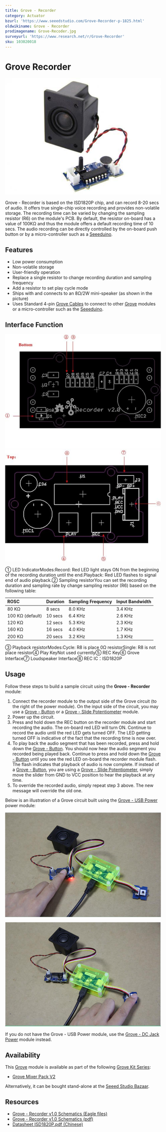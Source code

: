 ```yaml
---
title: Grove - Recorder
category: Actuator
bzurl: 'https://www.seeedstudio.com/Grove-Recorder-p-1825.html'
oldwikiname: Grove - Recorder
prodimagename: Grove-Recoder.jpg
surveyurl: 'https://www.research.net/r/Grove-Recorder'
sku: 103020018
---
```


# Grove Recorder

![](https://github.com/SeeedDocument/Grove_Recorder/raw/master/img/Grove-Recoder.jpg)

Grove - Recorder is based on the ISD1820P chip, and can record 8-20 secs of audio. It offers true single-chip voice recording and provides non-volatile storage. The recording time can be varied by changing the sampling resistor \(R6\) on the module's PCB. By default, the resistor on-board has a value of 100KΩ and thus the module offers a default recording time of 10 secs. The audio recording can be directly controlled by the on-board push button or by a micro-controller such as a [Seeeduino](/Seeeduino).

## Features

* Low power consumption
* Non-volatile storage
* User-friendly operation
* Replace a single resistor to change recording duration and sampling frequency
* Add a resistor to set play cycle mode
* Ships with and connects to an 8Ω/2W mini-speaker \(as shown in the picture\)
* Uses Standard 4-pin [Grove Cables](/GROVE_System#Grove_Cables) to connect to other [Grove](/Grove) modules or a micro-controller such as the [Seeeduino](/Seeeduino).

## Interface Function

![](https://github.com/SeeedDocument/Grove_Recorder/raw/master/img/Recorder_Bottom1.jpg) ![](https://github.com/SeeedDocument/Grove_Recorder/raw/master/img/Recorder_Top1.jpg)

① LED IndicatorModes:Record: Red LED light stays ON from the beginning of the recording duration until the end.Playback: Red LED flashes to signal end of audio playback.② Sampling resistorYou can set the recording duration and sampling rate by change sampling resistor \(R6\) based on the following table:

|  ROSC |  Duration |  Sampling Frequency |  Input Bandwidth |
| :--- | :--- | :--- | :--- |
|  80 KΩ |  8 secs |  8.0 KHz |  3.4 KHz |
|  100 KΩ \(default\) |  10 secs |  6.4 KHz |  2.6 KHz |
|  120 KΩ |  12 secs |  5.3 KHz |  2.3 KHz |
|  160 KΩ |  16 secs |  4.0 KHz |  1.7 KHz |
|  200 KΩ |  20 secs |  3.2 KHz |  1.3 KHz |

③ Playback resistorModes:Cycle: R8 is place 0Ω resistorSingle: R8 is not place resistor④ Play KeyNot used currently⑤ REC Key⑥ Grove Interface⑦ Loudspeaker Interface⑧ REC IC：ISD1820P

## Usage

Follow these steps to build a sample circuit using the **Grove - Recorder** module:

1. Connect the recorder module to the output side of the Grove circuit \(to the right of the power module\). On the input side of the circuit, you may use a [Grove - Button](/Grove-Button) or a [Grove - Slide Potentiometer](/Grove-Slide_Potentiometer) module.
2. Power up the circuit.
3. Press and hold down the REC button on the recorder module and start recording the audio. The on-board red LED will turn ON. Continue to record the audio until the red LED gets turned OFF. The LED getting turned OFF is indicative of the fact that the recording time is now over.
4. To play back the audio segment that has been recorded, press and hold down the [Grove - Button](/Grove-Button). You should now hear the audio segment you recorded being played back. Continue to press and hold down the [Grove - Button](/Grove-Button) until you see the red LED on-board the recorder module flash. The flash indicates that playback of audio is now complete. If instead of a [Grove - Button](/Grove-Button), you are using a [Grove - Slide Potentiometer](/Grove-Slide_Potentiometer), simply move the slider from GND to VCC position to hear the playback at any time.
5. To override the recorded audio, simply repeat step 3 above. The new message will override the old one.

Below is an illustration of a Grove circuit built using the [Grove - USB Power](/Grove-Mixer_Pack#2._USB_Power) power module:

![](https://github.com/SeeedDocument/Grove_Recorder/raw/master/img/REC_Grove-Recoder.JPG)

![](https://github.com/SeeedDocument/Grove_Recorder/raw/master/img/Play_Grove-Recoder.JPG)

If you do not have the Grove - USB Power module, use the [Grove - DC Jack Power](/Grove-DC_Jack_Power) module instead.

## Availability

This [Grove](/Grove) module is available as part of the following [Grove Kit Series](/GROVE_System#GROVE_Kit_Series):

* [Grove Mixer Pack V2](/GROVE_MIXER_PACK_V2)

Alternatively, it can be bought stand-alone at the [Seeed Studio Bazaar](http://www.seeedstudio.com/depot/Grove-Recorder-p-1825.html).

## Resources

* [Grove - Recorder v1.0 Schematics \(Eagle files\)](https://github.com/SeeedDocument/Grove_Recorder/raw/master/res/Grove-Recorder_v1.0.zip)
* [Grove - Recorder v1.0 Schematics \(pdf\)](https://github.com/SeeedDocument/Grove_Recorder/raw/master/res/Grove-Recorder_v1.0.pdf)
* [Datasheet ISD1820P.pdf \(Chinese\)](https://github.com/SeeedDocument/Grove_Recorder/raw/master/res/ISD1820P.pdf)

